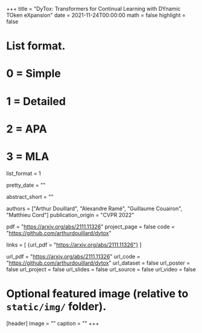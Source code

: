 +++
title = "DyTox: Transformers for Continual Learning with DYnamic TOken eXpansion"
date = 2021-11-24T00:00:00
math = false
highlight = false

# List format.
#   0 = Simple
#   1 = Detailed
#   2 = APA
#   3 = MLA
list_format = 1

pretty_date = ""

abstract_short = ""

authors = ["Arthur Douillard",  "Alexandre Ramé", "Guillaume Couairon", "Matthieu Cord"]
publication_origin = "CVPR 2022"

pdf = "https://arxiv.org/abs/2111.11326"
project_page = false
code = "https://github.com/arthurdouillard/dytox"

links = [
    {url_pdf = "https://arxiv.org/abs/2111.11326"}
]

url_pdf = "https://arxiv.org/abs/2111.11326"
url_code =  "https://github.com/arthurdouillard/dytox"
url_dataset = false
url_poster = false
url_project = false
url_slides = false
url_source = false
url_video = false

# Optional featured image (relative to `static/img/` folder).
[header]
image = ""
caption = ""
+++


